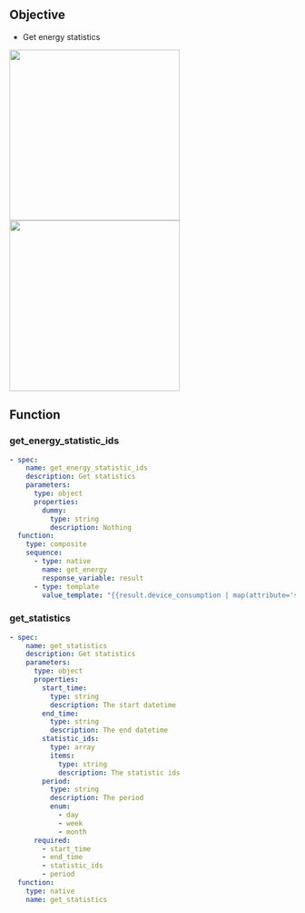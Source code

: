 ## Objective
- Get energy statistics

<img width="300" src="https://github.com/jekalmin/extended_openai_conversation/assets/2917984/04ef6eaa-f0be-4cf2-ae53-b11aecf88c4d">
<img width="300" src="https://github.com/jekalmin/extended_openai_conversation/assets/2917984/a38e88e2-c5e5-4db9-a7d3-b3ee2cecb8c2">

## Function

### get_energy_statistic_ids
```yaml
- spec:
    name: get_energy_statistic_ids
    description: Get statistics
    parameters:
      type: object
      properties:
        dummy:
          type: string
          description: Nothing
  function:
    type: composite
    sequence:
      - type: native
        name: get_energy
        response_variable: result
      - type: template
        value_template: "{{result.device_consumption | map(attribute='stat_consumption') | list}}"
```
### get_statistics
```yaml
- spec:
    name: get_statistics
    description: Get statistics
    parameters:
      type: object
      properties:
        start_time:
          type: string
          description: The start datetime
        end_time:
          type: string
          description: The end datetime
        statistic_ids:
          type: array
          items:
            type: string
            description: The statistic ids
        period:
          type: string
          description: The period
          enum:
            - day
            - week
            - month
      required:
        - start_time
        - end_time
        - statistic_ids
        - period
  function:
    type: native
    name: get_statistics
```